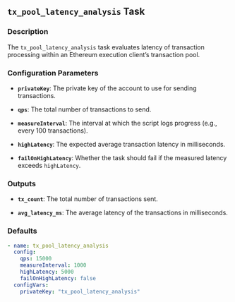 ## `tx_pool_latency_analysis` Task

### Description

The `tx_pool_latency_analysis` task evaluates latency of transaction processing within an Ethereum execution client’s transaction pool.

### Configuration Parameters

- **`privateKey`**:
  The private key of the account to use for sending transactions.

- **`qps`**:
  The total number of transactions to send.

- **`measureInterval`**:
  The interval at which the script logs progress (e.g., every 100 transactions).

- **`highLatency`**:
  The expected average transaction latency in milliseconds.

- **`failOnHighLatency`**:
  Whether the task should fail if the measured latency exceeds `highLatency`.


### Outputs

- **`tx_count`**:
  The total number of transactions sent.

- **`avg_latency_ms`**:
  The average latency of the transactions in milliseconds.

### Defaults

```yaml
- name: tx_pool_latency_analysis
  config:
    qps: 15000
    measureInterval: 1000
    highLatency: 5000
    failOnHighLatency: false
  configVars:
    privateKey: "tx_pool_latency_analysis"
```

